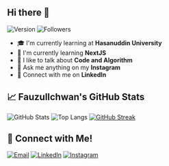 ## Hi there 👋
![Version](https://img.shields.io/badge/version-25.12.2022-blue)
![Followers](https://img.shields.io/github/followers/fauzulichwan?style=social)

- 🎓 I'm currently learning at **Hasanuddin University**
- 🚀 I'm currently learning **NextJS**
- 💬 I like to talk about **Code and Algorithm**
- 📸 Ask me anything on my **Instagram**
- 💼 Connect with me on **LinkedIn**

## 📈 FauzulIchwan's GitHub Stats  
![GitHub Stats](https://github-readme-stats.vercel.app/api?username=fauzulichwan&show_icons=true&theme=dark)
![Top Langs](https://github-readme-stats.vercel.app/api/top-langs/?username=fauzulichwan&layout=compact&theme=dark)
[![GitHub Streak](https://github-readme-streak-stats.herokuapp.com/?user=fauzulichwan&theme=dark)](https://git.io/streak-stats)

## 🤝 Connect with Me!
[![Email](https://img.shields.io/badge/Email-ichwanowen%40gmail.com-red?style=for-the-badge)](mailto:ichwanowen@gmail.com)
[![LinkedIn](https://img.shields.io/badge/LinkedIn-Connect-blue?style=for-the-badge)](https://www.linkedin.com/in/muhammad-fauzul-ichwan-3651a520a/)
[![Instagram](https://img.shields.io/badge/Instagram-Follow-orange?style=for-the-badge)](https://www.instagram.com/fauzulichwan07/)

<!--
**FauzulIchwan/FauzulIchwan** is a ✨ _special_ ✨ repository because its `README.md` (this file) appears on your GitHub profile.

Here are some ideas to get you started:

- 🔭 I’m currently working on ...
- 🌱 I’m currently learning ...
- 👯 I’m looking to collaborate on ...
- 🤔 I’m looking for help with ...
- 💬 Ask me about ...
- 📫 How to reach me: ...
- 😄 Pronouns: ...
- ⚡ Fun fact: ...
-->

